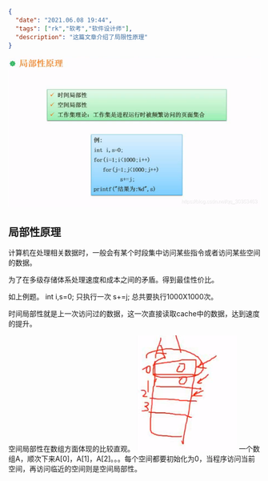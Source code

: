 ```json
{
  "date": "2021.06.08 19:44",
  "tags": ["rk","软考","软件设计师"],
  "description": "这篇文章介绍了局限性原理"
}
```



![在这里插入图片描述](../../../assets/content/ruankao/sjs/2.14/01.png)
## 局部性原理
计算机在处理相关数据时，一般会有某个时段集中访问某些指令或者访问某些空间的数据。

为了在多级存储体系处理速度和成本之间的矛盾。得到最佳性价比。

如上例题。
int i,s=0;  只执行一次
s+=j;  总共要执行1000X1000次。

时间局部性就是上一次访问过的数据，这一次直接读取cache中的数据，达到速度的提升。

空间局部性在数组方面体现的比较直观。
![在这里插入图片描述](../../../assets/content/ruankao/sjs/2.14/02.png)
一个数组A，顺次下来A[0]，A[1]，A[2]。。。每个空间都要初始化为0，当程序访问当前空间，再访问临近的空间则是空间局部性。
